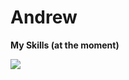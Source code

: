 # Andrew

<strong align="left">My Skills (at the moment)</strong>

<p align="left">

  <a href="https://skillicons.dev">
    <img src="https://skillicons.dev/icons?i=html,css,js,ts,bootstrap,tailwind,vue,nuxtjs,react,nextjs,php,figma,ps,vercel,postman&perline=5" />
     </a>
</p>
